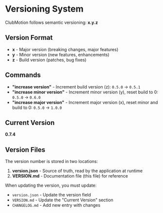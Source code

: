 # Versioning System

ClubMotion follows semantic versioning: **x.y.z**

## Version Format

- **x** - Major version (breaking changes, major features)
- **y** - Minor version (new features, enhancements)
- **z** - Build version (patches, bug fixes)

## Commands

- **"increase version"** - Increment build version (z): `0.5.0` → `0.5.1`
- **"increase minor version"** - Increment minor version (y), reset build to 0: `0.5.0` → `0.6.0`
- **"increase major version"** - Increment major version (x), reset minor and build to 0: `0.5.0` → `1.0.0`

## Current Version

**0.7.4**

## Version Files

The version number is stored in two locations:

1. **version.json** - Source of truth, read by the application at runtime
2. **VERSION.md** - Documentation file (this file) for reference

When updating the version, you must update:
- `version.json` - Update the version field
- `VERSION.md` - Update the "Current Version" section
- `CHANGELOG.md` - Add new entry with changes
